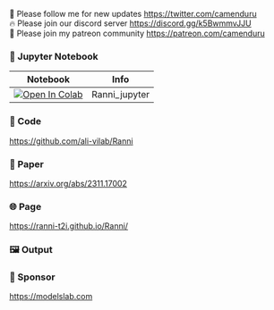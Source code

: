 🐣 Please follow me for new updates https://twitter.com/camenduru <br />
🔥 Please join our discord server https://discord.gg/k5BwmmvJJU <br />
🥳 Please join my patreon community https://patreon.com/camenduru <br />

### 🍊 Jupyter Notebook

| Notebook | Info
| --- | --- |
[![Open In Colab](https://colab.research.google.com/assets/colab-badge.svg)](https://colab.research.google.com/github/camenduru/Ranni-jupyter/blob/main/Ranni_jupyter.ipynb) | Ranni_jupyter

### 🧬 Code
https://github.com/ali-vilab/Ranni

### 📄 Paper
https://arxiv.org/abs/2311.17002

### 🌐 Page
https://ranni-t2i.github.io/Ranni/

### 🖼 Output


### 🏢 Sponsor
https://modelslab.com
